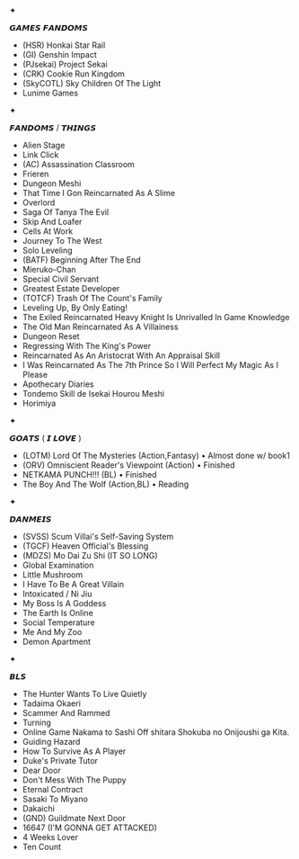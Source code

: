    
 ✦
  

𝙂𝘼𝙈𝙀𝙎 𝙁𝘼𝙉𝘿𝙊𝙈𝙎
- (HSR) Honkai Star Rail
- (GI) Genshin Impact 
- (PJsekai) Project Sekai
- (CRK) Cookie Run Kingdom
- (SkyCOTL) Sky Children Of The Light
- Lunime Games
   
 ✦
  
𝙁𝘼𝙉𝘿𝙊𝙈𝙎 / 𝙏𝙃𝙄𝙉𝙂𝙎
- Alien Stage
- Link Click
- (AC) Assassination Classroom
- Frieren
- Dungeon Meshi
- That Time I Gon Reincarnated As A Slime
- Overlord
- Saga Of Tanya The Evil
- Skip And Loafer
- Cells At Work
- Journey To The West
- Solo Leveling
- (BATF) Beginning After The End
- Mieruko-Chan
- Special Civil Servant
- Greatest Estate Developer
- (TOTCF) Trash Of The Count's Family
- Leveling Up, By Only Eating!
- The Exiled Reincarnated Heavy Knight Is Unrivalled In Game Knowledge
- The Old Man Reincarnated As A Villainess
- Dungeon Reset
- Regressing With The King's Power
- Reincarnated As An Aristocrat With An Appraisal Skill
- I Was Reincarnated As The 7th Prince So I Will Perfect My Magic As I Please
- Apothecary Diaries
- Tondemo Skill de Isekai Hourou Meshi
- Horimiya
   
 ✦
  
𝙂𝙊𝘼𝙏𝙎 ( 𝙄 𝙇𝙊𝙑𝙀 )
- (LOTM) Lord Of The Mysteries (Action,Fantasy) • Almost done w/ book1
- (ORV) Omniscient Reader's Viewpoint (Action) • Finished
- NETKAMA PUNCH!!! (BL) • Finished
- The Boy And The Wolf (Action,BL) • Reading
 
 ✦
  
𝘿𝘼𝙉𝙈𝙀𝙄𝙎
- (SVSS) Scum Villai's Self-Saving System
- (TGCF) Heaven Official's Blessing
- (MDZS) Mo Dai Zu Shi (IT SO LONG)
- Global Examination
- Little Mushroom
- I Have To Be A Great Villain
- Intoxicated / Ni Jiu
- My Boss Is A Goddess
- The Earth Is Online
- Social Temperature
- Me And My Zoo
- Demon Apartment
 
✦
 
𝘽𝙇𝙎
- The Hunter Wants To Live Quietly
- Tadaima Okaeri
- Scammer And Rammed
- Turning
- Online Game Nakama to Sashi Off shitara Shokuba no Onijoushi ga Kita.
- Guiding Hazard
- How To Survive As A Player
- Duke's Private Tutor
- Dear Door
- Don't Mess With The Puppy
- Eternal Contract
- Sasaki To Miyano
- Dakaichi
- (GND) Guildmate Next Door
- 16647 (I'M GONNA GET ATTACKED)
- 4 Weeks Lover
- Ten Count
